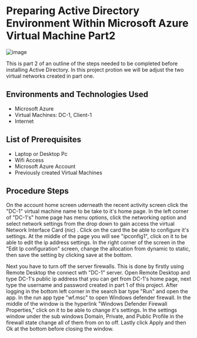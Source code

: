 # Preparing Active Directory Environment Within Microsoft Azure Virtual Machine Part2
![image](https://github.com/user-attachments/assets/e4f41676-9505-49cf-82a1-c1ad2d5cf390)



This is part 2 of an outline of the steps needed to be completed before installing Active Directory. In this project protion we will be adjust the two virtual networks created in part one.<br />


<h2>Environments and Technologies Used</h2>

- Microsoft Azure
- Virtual Machines: DC-1, Client-1
- Internet 

<h2>List of Prerequisites</h2>

- Laptop or Desktop Pc                                                                                                                                 
- Wifi Access
- Microsoft Azure Account
- Previously created Virtual Machines

<h2>Procedure Steps</h2>

On the account home screen uderneath the recent activity screen click the "DC-1" virtual machine name to be take to it's home page. In the left corner of "DC-1's" home page has menu options, click the networking option and select network settings from the drop down to gain access the virtual Network Interface Card (nic) . Click on the card the be able to configure it's settings. At the middle of the page you will see "ipconfig1", click on it to be able to edit the ip address settings. In the right corner of the screen in the "Edit Ip configuration" screen, change the allocation from dynamic to static, then save the setting  by clicking save at the bottom.


Next you have to turn off the server firewalls. This is done by firstly using Remote Desktop the connect wth "DC-1" server. Open Remote Desktop and type DC-1's public ip address that you can get from DC-1's home page, next type the username and password created in part 1 of this project. After logging in the bottom left corner in the search bar type "Run" and open the app. In the run app type "wf.msc" to open Windows defender firewall. In the middle of the window is the hyperlink "Windows Defender Firewall Properties," click on it to be able to change it's settings. In the settings window under the sub windows Domain, Private, and Public Profile in the firewall state change all of them from on to off. Lastly click Apply and then Ok at the bottom before closing the window.

